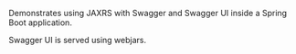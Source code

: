 Demonstrates using JAXRS with Swagger and Swagger UI inside a Spring Boot application.

Swagger UI is served using webjars.

